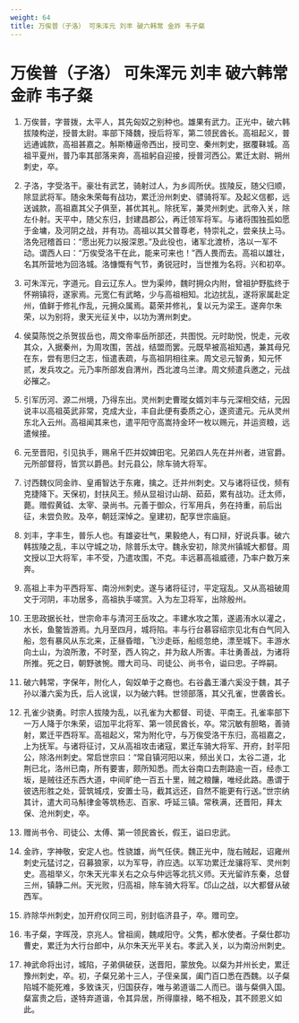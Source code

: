 ```yaml
---
weight: 64
title: 万俟普（子洛） 可朱浑元 刘丰 破六韩常 金祚 韦子粲
---
```


# 万俟普（子洛） 可朱浑元 刘丰 破六韩常 金祚 韦子粲

1. <span id="万俟普（子洛）_可朱浑元_刘丰_破六韩常_金祚_韦子粲-1"></span>
万俟普，字普拨，太平人，其先匈奴之别种也。雄果有武力。正光中，破六韩拔陵构逆，授普太尉。率部下降魏，授后将军，第二领民酋长。高祖起义，普远通诚款，高祖甚嘉之。斛斯椿逼帝西出，授司空、秦州刺史，据覆靺城。高祖平夏州，普乃率其部落来奔，高祖躬自迎接，授普河西公。累迁太尉、朔州刺史，卒。

2. <span id="万俟普（子洛）_可朱浑元_刘丰_破六韩常_金祚_韦子粲-2"></span>
子洛，字受洛干。豪壮有武艺，骑射过人，为乡闾所伏。拔陵反，随父归顺，除显武将军。随氽朱荣每有战功，累迁汾州刺史、骠骑将军。及起义信都，远送诚款，高祖嘉其父子俱至，甚优其礼。除抚军，兼灵州刺史。武帝入关，除左仆射。天平中，随父东归，封建昌郡公，再迁领军将军。与诸将围独孤如愿于金墉，及河阴之战，并有功。高祖以其父普尊老，特崇礼之，尝亲扶上马。洛免冠稽首曰：“愿出死力以报深恩。”及此役也，诸军北渡桥，洛以一军不动。谓西人曰：“万俟受洛干在此，能来可来也！”西人畏而去。高祖以雄壮，名其所营地为回洛城。洛慷慨有气节，勇锐冠时，当世推为名将。兴和初卒。

3. <span id="万俟普（子洛）_可朱浑元_刘丰_破六韩常_金祚_韦子粲-3"></span>
可朱浑元，字道元。自云辽东人。世为渠帅，魏时拥众内附，曾祖护野肱终于怀朔镇将，遂家焉。元宽仁有武略，少与高祖相知。北边扰乱，遂将家属赴定州，值鲜于修礼作乱，元拥众属焉。葛荣并修礼，复以元为梁王。遂奔尔朱荣，以为别将，隶天光征关中，以功为渭州刺史。

4. <span id="万俟普（子洛）_可朱浑元_刘丰_破六韩常_金祚_韦子粲-4"></span>
侯莫陈悦之杀贺拔岳也，周文帝率岳所部还，共图悦。元时助悦，悦走，元收其众，入据秦州，为周攻围，苦战，结盟而罢。元既早被高祖知遇，兼其母兄在东，尝有思归之志，恒遣表疏，与高祖阴相往来。周文忌元智勇，知元怀贰，发兵攻之。元乃率所部发自渭州，西北渡乌兰津。周文频遣兵邀之，元战必摧之。

5. <span id="万俟普（子洛）_可朱浑元_刘丰_破六韩常_金祚_韦子粲-5"></span>
引军历河、源二州境，乃得东出。灵州刺史曹瑽女婿刘丰与元深相交结，元因说丰以高祖英武非常，克成大业，丰自此便有委质之心，遂资遣元。元从灵州东北入云州。高祖闻其来也，遣平阳守高嵩持金环一枚以赐元，并运资粮，远遣候接。

6. <span id="万俟普（子洛）_可朱浑元_刘丰_破六韩常_金祚_韦子粲-6"></span>
元至晋阳，引见执手，赐帛千匹并奴婢田宅。兄弟四人先在并州者，进官爵。元所部督将，皆赏以爵邑。封元县公，除车骑大将军。

7. <span id="万俟普（子洛）_可朱浑元_刘丰_破六韩常_金祚_韦子粲-7"></span>
讨西魏仪同金祚、皇甫智达于东雍，擒之。迁并州刺史。又与诸将征伐，频有克捷降下。天保初，封扶风王。频从显祖讨山胡、茹茹，累有战功。迁太师，薨。赠假黄钺、太宰、录尚书。元善于御众，行军用兵，务在持重，前后出征，未尝负败。及卒，朝廷深悼之。皇建初，配享世宗庙庭。

8. <span id="万俟普（子洛）_可朱浑元_刘丰_破六韩常_金祚_韦子粲-8"></span>
刘丰，字丰生，普乐人也。有雄姿壮气，果毅绝人，有口辩，好说兵事。破六韩拔陵之乱，丰以守城之功，除普乐太守。魏永安初，除灵州镇城大都督。周文授以卫大将军，丰不受，乃遣攻围，不克。丰远慕高祖威德，乃率户数万来奔。

9. <span id="万俟普（子洛）_可朱浑元_刘丰_破六韩常_金祚_韦子粲-9"></span>
高祖上丰为平西将军、南汾州刺史。遂与诸将征讨，平定寇乱。又从高祖破周文于河阴，丰功居多，高祖执手嗟赏。入为左卫将军，出除殷州。

10. <span id="万俟普（子洛）_可朱浑元_刘丰_破六韩常_金祚_韦子粲-10"></span>
王思政据长社，世宗命丰与清河王岳攻之。丰建水攻之策，遂遏洧水以灌之，水长，鱼鳖皆游焉。九月至四月，城将陷。丰与行台慕容绍宗见北有白气同入船，忽有暴风从东北来，正昼昏暗，飞沙走砾，船缆忽绝，漂至城下。丰游水向土山，为浪所激，不时至，西人钩之，并为敌人所害。丰壮勇善战，为诸将所推。死之日，朝野骇惋。赠大司马、司徒公、尚书令，谥曰忠。子晔嗣。

11. <span id="万俟普（子洛）_可朱浑元_刘丰_破六韩常_金祚_韦子粲-11"></span>
破六韩常，字保年，附化人，匈奴单于之裔也。右谷蠡王潘六奚没于魏，其子孙以潘六奚为氏，后人讹误，以为破六韩。世领部落，其父孔雀，世袭酋长。

12. <span id="万俟普（子洛）_可朱浑元_刘丰_破六韩常_金祚_韦子粲-12"></span>
孔雀少骁勇。时宗人拔陵为乱，以孔雀为大都督、司徒、平南王。孔雀率部下一万人降于尔朱荣，诏加平北将军、第一领民酋长，卒。常沉敏有胆略，善骑射，累迁平西将军。高祖起义，常为附化守，与万俟受洛干东归，高祖嘉之，上为抚军。与诸将征讨，又从高祖攻击诸寇，累迁车骑大将军、开府，封平阳公，除洛州刺史。常启世宗曰：“常自镇河阳以来，频出关口，太谷二道，北荆已北，洛州已南，所有要害，颇所知悉。而太谷南口去荆路逾一百，经赤工坂，是贼往还东西大道，中间旷绝一百五十里，贼之粮饟，唯经此路。愚谓于彼选形胜之处，营筑城戍，安置士马，截其远还，自然不能更有行送。”世宗纳其计，遣大司马斛律金等筑杨志、百家、呼延三镇。常秩满，还晋阳，拜太保、沧州刺史，卒。

13. <span id="万俟普（子洛）_可朱浑元_刘丰_破六韩常_金祚_韦子粲-13"></span>
赠尚书令、司徒公、太傅、第一领民酋长，假王，谥曰忠武。

14. <span id="万俟普（子洛）_可朱浑元_刘丰_破六韩常_金祚_韦子粲-14"></span>
金祚，字神敬，安定人也。性骁雄，尚气任侠。魏正光中，陇右贼起，诏雍州刺史元猛讨之，召募狼家，以为军导，祚应选。以军功累迁龙骧将军、灵州刺史。高祖举义，尔朱天光率关右之众与仲远等北抗义师。天光留祚东秦，总督三州，镇静二州。天光败，归高祖，除车骑大将军。邙山之战，以大都督从破西军。

15. <span id="万俟普（子洛）_可朱浑元_刘丰_破六韩常_金祚_韦子粲-15"></span>
祚除华州刺史，加开府仪同三司，别封临济县子，卒。赠司空。

16. <span id="万俟普（子洛）_可朱浑元_刘丰_破六韩常_金祚_韦子粲-16"></span>
韦子粲，字晖茂，京兆人。曾祖阆，魏咸阳守。父隽，都水使者。子粲仕郡功曹史，累迁为大行台郎中，从尔朱天光平关右。孝武入关，以为南汾州刺史。

17. <span id="万俟普（子洛）_可朱浑元_刘丰_破六韩常_金祚_韦子粲-17"></span>
神武命将出讨，城陷，子弟俱破获，送晋阳，蒙放免。以粲为并州长史，累迁豫州刺史，卒。初，子粲兄弟十三人，子侄亲属，阖门百口悉在西魏。以子粲陷城不能死难，多致诛灭，归国获存，唯与弟道谐二人而已。谐与粲俱入国。粲富贵之后，遂特弃道谐，令其异居，所得廪禄，略不相及，其不顾恩义如此。
